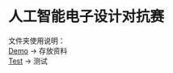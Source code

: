 # 人工智能电子设计对抗赛

文件夹使用说明：
<br/>[Demo](https://github.com/cnwutianhao/AIED/tree/main/Demo) -> 存放资料
<br/>[Test](https://github.com/cnwutianhao/AIED/tree/main/Test) -> 测试
